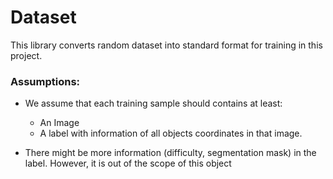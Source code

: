 # Dataset

This library converts random dataset into standard format for training in this project.

###  Assumptions:

* We assume that each training sample should contains at least:
    
    * An Image
    * A label with information of all objects coordinates in that image.
    
* There might be more information (difficulty, segmentation mask) in the label. However, it is out of the scope of this object


